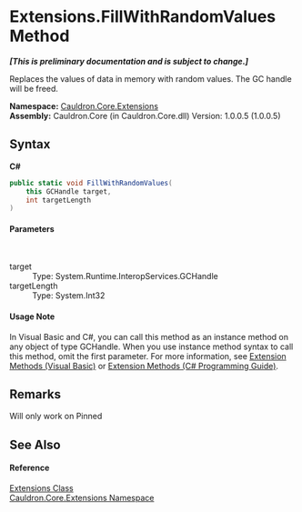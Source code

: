 # Extensions.FillWithRandomValues Method 
 _**\[This is preliminary documentation and is subject to change.\]**_

Replaces the values of data in memory with random values. The GC handle will be freed.

**Namespace:**&nbsp;<a href="N_Cauldron_Core_Extensions">Cauldron.Core.Extensions</a><br />**Assembly:**&nbsp;Cauldron.Core (in Cauldron.Core.dll) Version: 1.0.0.5 (1.0.0.5)

## Syntax

**C#**<br />
``` C#
public static void FillWithRandomValues(
	this GCHandle target,
	int targetLength
)
```


#### Parameters
&nbsp;<dl><dt>target</dt><dd>Type: System.Runtime.InteropServices.GCHandle<br /></dd><dt>targetLength</dt><dd>Type: System.Int32<br /></dd></dl>

#### Usage Note
In Visual Basic and C#, you can call this method as an instance method on any object of type GCHandle. When you use instance method syntax to call this method, omit the first parameter. For more information, see <a href="http://msdn.microsoft.com/en-us/library/bb384936.aspx">Extension Methods (Visual Basic)</a> or <a href="http://msdn.microsoft.com/en-us/library/bb383977.aspx">Extension Methods (C# Programming Guide)</a>.

## Remarks
Will only work on Pinned

## See Also


#### Reference
<a href="T_Cauldron_Core_Extensions_Extensions">Extensions Class</a><br /><a href="N_Cauldron_Core_Extensions">Cauldron.Core.Extensions Namespace</a><br />
